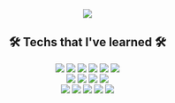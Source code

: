 <div align="center">
<img src="https://capsule-render.vercel.app/api?type=egg&color=auto&height=300&section=header&text=Hi,%20I'm%20Yumi!&fontSize=90" />
  
<h2>🛠️ Techs that I've learned 🛠️</h2>
<div>
<img src="https://img.shields.io/badge/Python-3776AB?style=flat-square&logo=Python&logoColor=white"/>&nbsp;<img src="https://img.shields.io/badge/C++-00599C?style=flat-square&logo=C%2B%2B&logoColor=white"/>&nbsp;<img src="https://img.shields.io/badge/Git-F05032?style=flat-square&logo=Git&logoColor=white"/>&nbsp;<img src="https://img.shields.io/badge/HTML5-E34F26?style=flat-square&logo=HTML5&logoColor=white"/>&nbsp;<img src="https://img.shields.io/badge/CSS3-1572B6?style=flat-square&logo=CSS3&logoColor=white"/>&nbsp;<img src="https://img.shields.io/badge/JavaScript-F7DF1E?style=flat-square&logo=JavaScript&logoColor=white"/>
</div>

<div>
<img src="https://img.shields.io/badge/Visual%20Studio%20Code-007ACC?style=flat-square&logo=Visual%20Studio%20Code&logoColor=white"/>&nbsp;<img src="https://img.shields.io/badge/Visual Studio-5C2D91?style=flat-square&logo=Visual Studio&logoColor=white"/>&nbsp;<img src="https://img.shields.io/badge/PyCharm-000000?style=flat-square&logo=PyCharm&logoColor=white"/>&nbsp;<img src="https://img.shields.io/badge/Android%20Studio-3DDC84?style=flat-square&logo=Android%20Studio&logoColor=white"/>
</div>

<div>
<img src="https://img.shields.io/badge/Java-007396?style=flat-square&logo=Java&logoColor=white"/>&nbsp;<img src="https://img.shields.io/badge/Spring%20Boot-6DB33F?style=flat-square&logo=Spring%20Boot&logoColor=white"/>&nbsp;<img src="https://img.shields.io/badge/Amazon%20EC2-FF9900?style=flat-square&logo=Amazon%20EC2&logoColor=white"/>&nbsp;<img src="https://img.shields.io/badge/Amazon%20RDS-527FFF?style=flat-square&logo=Amazon%20RDS&logoColor=white"/>&nbsp;<img src="https://img.shields.io/badge/MySQL-4479A1?style=flat-square&logo=MySQL&logoColor=white"/>
</div>
</div>

